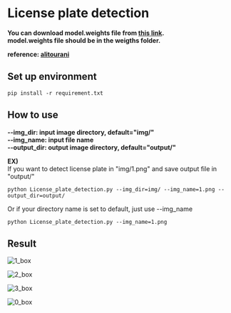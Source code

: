 # License plate detection

**You can download model.weights file from [this link](https://drive.google.com/file/d/1vXjIoRWY0aIpYfhj3TnPUGdmJoHnWaOc/).**  
**model.weights file should be in the weigths folder.**  

**reference: [alitourani](https://github.com/alitourani/yolo-license-plate-detection)**  


## Set up environment  
`pip install -r requirement.txt`  


## How to use
**--img_dir: input image directory, default="img/"  
--img_name: input file name  
--output_dir: output image directory, default="output/"**  
  
**EX)**   
If you want to detect license plate in "img/1.png" and save output file in "output/"   

`python License_plate_detection.py --img_dir=img/ --img_name=1.png --output_dir=output/`  

Or if your directory name is set to default, just use --img_name  

`python License_plate_detection.py --img_name=1.png`  


## Result   
![1_box](https://user-images.githubusercontent.com/29765855/124162202-39f44400-dad9-11eb-8f37-89b1f86b2d9a.png)  

![2_box](https://user-images.githubusercontent.com/29765855/124162221-41b3e880-dad9-11eb-8db8-d766a5af7c77.png)  

![3_box](https://user-images.githubusercontent.com/29765855/124162264-48426000-dad9-11eb-8c2b-7af04f387fa3.png)  

![0_box](https://user-images.githubusercontent.com/29765855/124162313-4e384100-dad9-11eb-9872-48edf4b79be8.png)  


